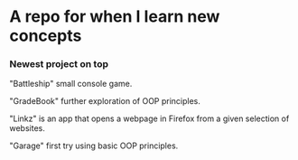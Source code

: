 # A repo for when I learn new concepts

### Newest project on top

"Battleship" small console game.

"GradeBook" further exploration of OOP principles.

"Linkz" is an app that opens a webpage in Firefox from a given selection of websites.

"Garage" first try using basic OOP principles.
